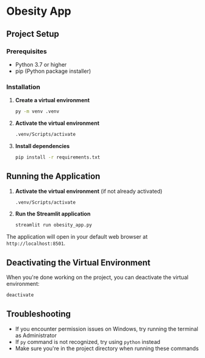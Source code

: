 # Obesity App

## Project Setup

### Prerequisites
- Python 3.7 or higher
- pip (Python package installer)

### Installation

1. **Create a virtual environment**
   ```bash
   py -m venv .venv
   ```

2. **Activate the virtual environment**
   ```bash
   .venv/Scripts/activate
   ```

3. **Install dependencies**
   ```bash
   pip install -r requirements.txt
   ```

## Running the Application

1. **Activate the virtual environment** (if not already activated)
   ```bash
   .venv/Scripts/activate
   ```

2. **Run the Streamlit application**
   ```bash
   streamlit run obesity_app.py
   ```

The application will open in your default web browser at `http://localhost:8501`.

## Deactivating the Virtual Environment

When you're done working on the project, you can deactivate the virtual environment:
```bash
deactivate
```

## Troubleshooting

- If you encounter permission issues on Windows, try running the terminal as Administrator
- If `py` command is not recognized, try using `python` instead
- Make sure you're in the project directory when running these commands
